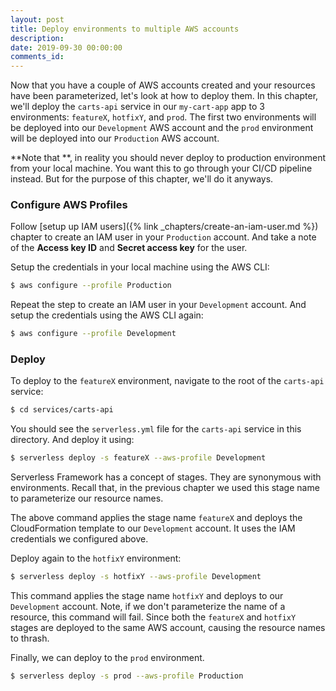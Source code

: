 ```yaml
---
layout: post
title: Deploy environments to multiple AWS accounts
description: 
date: 2019-09-30 00:00:00
comments_id: 
---
```


Now that you have a couple of AWS accounts created and your resources have been parameterized, let's look at how to deploy them. In this chapter, we'll deploy the `carts-api` service in our `my-cart-app` app to 3 environments: `featureX`, `hotfixY`, and `prod`. The first two environments will be deployed into our `Development` AWS account and the `prod` environment will be deployed into our `Production` AWS account.

**Note that **, in reality you should never deploy to production environment from your local machine. You want this to go through your CI/CD pipeline instead. But for the purpose of this chapter, we'll do it anyways.

### Configure AWS Profiles

Follow [setup up IAM users]({% link _chapters/create-an-iam-user.md %}) chapter to create an IAM user in your `Production` account. And take a note of the **Access key ID** and **Secret access key** for the user.

Setup the credentials in your local machine using the AWS CLI:

``` bash
$ aws configure --profile Production
```

Repeat the step to create an IAM user in your `Development` account. And setup the credentials using the AWS CLI again:

``` bash
$ aws configure --profile Development
```

### Deploy

To deploy to the `featureX` environment, navigate to the root of the `carts-api` service:

``` bash
$ cd services/carts-api
```

You should see the `serverless.yml` file for the `carts-api` service in this directory. And deploy it using:

``` bash
$ serverless deploy -s featureX --aws-profile Development
```

Serverless Framework has a concept of stages. They are synonymous with environments. Recall that, in the previous chapter we used this stage name to parameterize our resource names. 

The above command applies the stage name `featureX` and deploys the CloudFormation template to our `Development` account. It uses the IAM credentials we configured above.

Deploy again to the `hotfixY` environment:

``` bash
$ serverless deploy -s hotfixY --aws-profile Development
```

This command applies the stage name `hotfixY` and deploys to our `Development` account. Note, if we don't parameterize the name of a resource, this command will fail. Since both the `featureX` and `hotfixY` stages are deployed to the same AWS account, causing the resource names to thrash.

Finally, we can deploy to the `prod` environment.

``` bash
$ serverless deploy -s prod --aws-profile Production
```
